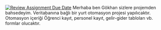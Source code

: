 [![Review Assignment Due Date](https://classroom.github.com/assets/deadline-readme-button-24ddc0f5d75046c5622901739e7c5dd533143b0c8e959d652212380cedb1ea36.svg)](https://classroom.github.com/a/QA5O9x4M)
Merhaba ben Gökhan sizlere projemden bahsedeyim. Veritabanına bağlı bir yurt otomasyon projesi yapılıcaktır. Otomasyon içeriği Öğrenci kayıt, personel kayıt, gelir-gider tabloları vb. formlar olucaktır.
